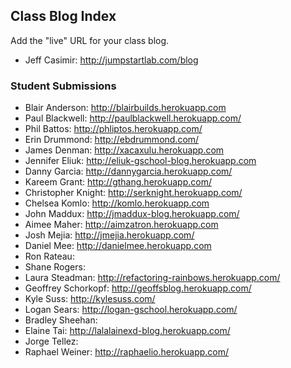 ## Class Blog Index

Add the "live" URL for your class blog.

* Jeff Casimir: http://jumpstartlab.com/blog

### Student Submissions

* Blair Anderson: http://blairbuilds.herokuapp.com
* Paul Blackwell: http://paulblackwell.herokuapp.com/
* Phil Battos: http://phliptos.herokuapp.com/
* Erin Drummond: http://ebdrummond.com/
* James Denman: http://xacaxulu.herokuapp.com
* Jennifer Eliuk: http://eliuk-gschool-blog.herokuapp.com
* Danny Garcia: http://dannygarcia.herokuapp.com/
* Kareem Grant: http://gthang.herokuapp.com/
* Christopher Knight: http://serknight.herokuapp.com/
* Chelsea Komlo: http://komlo.herokuapp.com
* John Maddux: http://jmaddux-blog.herokuapp.com/
* Aimee Maher: http://aimzatron.herokuapp.com
* Josh Mejia: http://jmejia.herokuapp.com/
* Daniel Mee: http://danielmee.herokuapp.com
* Ron Rateau: 
* Shane Rogers: 
* Laura Steadman: http://refactoring-rainbows.herokuapp.com/
* Geoffrey Schorkopf: http://geoffsblog.herokuapp.com/
* Kyle Suss: http://kylesuss.com/
* Logan Sears: http://logan-gschool.herokuapp.com/
* Bradley Sheehan: 
* Elaine Tai: http://lalalainexd-blog.herokuapp.com/
* Jorge Tellez: 
* Raphael Weiner: http://raphaelio.herokuapp.com/
